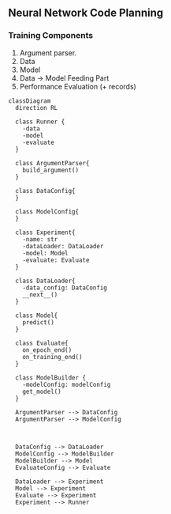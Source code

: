 ## Neural Network Code Planning



### Training Components

1. Argument parser.
2. Data
3. Model
4. Data -> Model Feeding Part
5. Performance Evaluation (+ records)


```mermaid
classDiagram
  direction RL
  
  class Runner {
    -data
    -model
    -evaluate
  }
  
  class ArgumentParser{
    build_argument()
  }
  
  class DataConfig{
  }
  
  class ModelConfig{
  }
  
  class Experiment{
    -name: str
    -dataLoader: DataLoader
    -model: Model
    -evaluate: Evaluate
  }
  
  class DataLoader{
    -data_config: DataConfig
    __next__()
  }
  
  class Model{
    predict()
  }
  
  class Evaluate{
    on_epoch_end()
    on_training_end()
  }
  
  class ModelBuilder {
    -modelConfig: modelConfig
    get_model()
  }
  
  ArgumentParser --> DataConfig
  ArgumentParser --> ModelConfig
  
  
  
  DataConfig --> DataLoader
  ModelConfig --> ModelBuilder
  ModelBuilder --> Model
  EvaluateConfig --> Evaluate
  
  DataLoader --> Experiment
  Model --> Experiment
  Evaluate --> Experiment
  Experiment --> Runner
  
  ```
